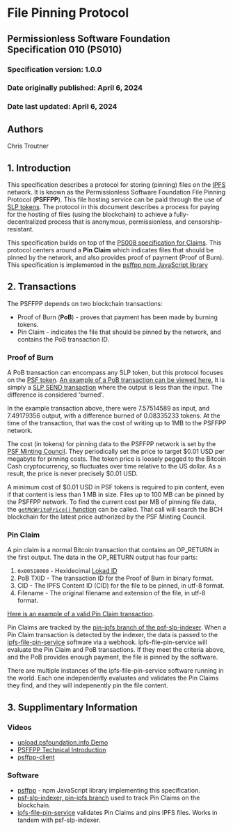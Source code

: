 # File Pinning Protocol

## Permissionless Software Foundation Specification 010 (PS010)

### Specification version: 1.0.0

### Date originally published: April 6, 2024

### Date last updated: April 6, 2024

## Authors

Chris Troutner

## 1. Introduction

This specification describes a protocol for storing (pinning) files on the [IPFS](https://ipfs.io) network. It is known as the Permissionless Software Foundation File Pinning Protocol (**PSFFPP**). This file hosting service can be paid through the use of [SLP tokens](https://github.com/simpleledger/slp-specifications/blob/master/slp-token-type-1.md). The protocol in this document describes a process for paying for the hosting of files (using the blockchain) to achieve a fully-decentralized process that is anonymous, permissionless, and censorship-resistant.

This specification builds on top of the [PS008 specification for Claims](https://github.com/Permissionless-Software-Foundation/specifications/blob/master/ps008-claims.md). This protocol centers around a **Pin Claim** which indicates files that should be pinned by the network, and also provides proof of payment (Proof of Burn). This specification is implemented in the [psffpp npm JavaScript library](https://www.npmjs.com/package/psffpp)

## 2. Transactions

The PSFFPP depends on two blockchain transactions:
- Proof of Burn (**PoB**) - proves that payment has been made by burning tokens.
- Pin Claim - indicates the file that should be pinned by the network, and contains the PoB transaction ID.


### Proof of Burn

A PoB transaction can encompass any SLP token, but this protocol focuses on the [PSF token](https://token.fullstack.cash/?tokenid=38e97c5d7d3585a2cbf3f9580c82ca33985f9cb0845d4dcce220cb709f9538b0). [An example of a PoB transaction can be viewed here.](https://token.fullstack.cash/transactions/?txid=307610a97f5a6e8c229679f380aa25eca65db7a1ac8bc5c236479d7406f7b81e) It is simply a [SLP SEND transaction](https://github.com/simpleledger/slp-specifications/blob/master/slp-token-type-1.md#send---spend-transaction) where the output is less than the input. The difference is considered 'burned'.

In the example transaction above, there were 7.57514589 as input, and 7.49179356 output, with a difference burned of 0.08335233 tokens. At the time of the transaction, that was the cost of writing up to 1MB to the PSFFPP network.

The cost (in tokens) for pinning data to the PSFFPP network is set by the [PSF Minting Council](https://psfoundation.info/governance/minting-council). They periodically set the price to target $0.01 USD per megabyte for pinning costs. The token price is loosely pegged to the Bitcoin Cash cryptocurrency, so fluctuates over time relative to the US dollar. As a result, the price is never precisely $0.01 USD.

A minimum cost of $0.01 USD in PSF tokens is required to pin content, even if that content is less than 1 MB in size. Files up to 100 MB can be pinned by the PSFFPP network. To find the current cost per MB of pinning file data, the [`getMcWritePrice()` function](https://github.com/Permissionless-Software-Foundation/psffpp?tab=readme-ov-file#get-the-write-price) can be called. That call will search the BCH blockchain for the latest price authorized by the PSF Minting Council.

### Pin Claim

A pin claim is a normal Bitcoin transaction that contains an OP_RETURN in the first output. The data in the OP_RETURN output has four parts:

1. `0x00510000` - Hexidecimal [Lokad ID](https://github.com/bitcoincashorg/bitcoincash.org/blob/master/spec/op_return-prefix-guideline.md)
2. PoB TXID - The transaction ID for the Proof of Burn in binary format.
3. CID - The IPFS Content ID (CID) for the file to be pinned, in utf-8 format.
4. Filename - The original filename and extension of the file, in utf-8 format.

[Here is an example of a valid Pin Claim transaction](https://explorer.bitcoinunlimited.info/tx/0c952f7e47daa3d3bb62932c22f184f892ad189a428a3279c6c5968ed3e65819).

Pin Claims are tracked by the [pin-ipfs branch of the psf-slp-indexer](https://github.com/Permissionless-Software-Foundation/psf-slp-indexer/tree/pin-ipfs). When a Pin Claim transaction is detected by the indexer, the data is passed to the [ipfs-file-pin-service](https://github.com/Permissionless-Software-Foundation/ipfs-file-pin-service) software via a webhook. ipfs-file-pin-service will evaluate the Pin Claim and PoB transactions. If they meet the criteria above, and the PoB provides enough payment, the file is pinned by the software.

There are multiple instances of the ipfs-file-pin-service software running in the world. Each one independently evaluates and validates the Pin Claims they find, and they will indepenently pin the file content.

## 3. Supplimentary Information

### Videos

- [upload.psfoundation.info Demo](https://youtu.be/d9AGMTRM3Ws?si=pNZkDcikPQO1Jpbe)
- [PSFFPP Technical Introduction](https://youtu.be/flaEm4RFzYA?si=adnqps_BKhzx0xy0)
- [psffpp-client](https://youtu.be/viX_SBpEgEU?si=sQCfDTOhyX04-l4H)

### Software

- [psffpp](https://www.npmjs.com/package/psffpp) - npm JavaScript library implementing this specification.
- [psf-slp-indexer, pin-ipfs branch](https://github.com/Permissionless-Software-Foundation/psf-slp-indexer/tree/pin-ipfs) used to track Pin Claims on the blockchain.
- [ipfs-file-pin-service](https://github.com/Permissionless-Software-Foundation/ipfs-file-pin-service) validates Pin Claims and pins IPFS files. Works in tandem with psf-slp-indexer.
